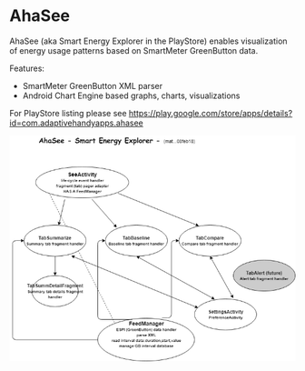 # AhaSee
AhaSee (aka Smart Energy Explorer in the PlayStore) enables visualization of energy usage patterns based on SmartMeter GreenButton data.

Features: 
- SmartMeter GreenButton XML parser
- Android Chart Engine based graphs, charts, visualizations

For PlayStore listing please see https://play.google.com/store/apps/details?id=com.adaptivehandyapps.ahasee

![Screenshot](AhaSeeOverviewDiagram.png)
